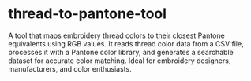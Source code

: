 # thread-to-pantone-tool
 A tool that maps embroidery thread colors to their closest Pantone equivalents using RGB values. It reads thread color data from a CSV file, processes it with a Pantone color library, and generates a searchable dataset for accurate color matching. Ideal for embroidery designers, manufacturers, and color enthusiasts.
